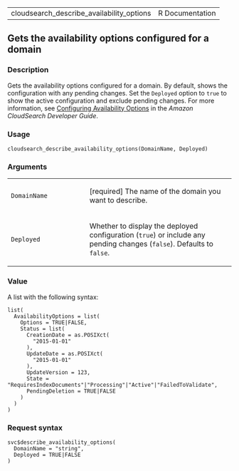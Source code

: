 <table style="width: 100%;">
<tbody>
<tr class="odd">
<td>cloudsearch_describe_availability_options</td>
<td style="text-align: right;">R Documentation</td>
</tr>
</tbody>
</table>

## Gets the availability options configured for a domain

### Description

Gets the availability options configured for a domain. By default, shows
the configuration with any pending changes. Set the `Deployed` option to
`true` to show the active configuration and exclude pending changes. For
more information, see <a
href="https://docs.aws.amazon.com/cloudsearch/latest/developerguide/configuring-availability-options.html"
target="_blank">Configuring Availability Options</a> in the *Amazon
CloudSearch Developer Guide*.

### Usage

    cloudsearch_describe_availability_options(DomainName, Deployed)

### Arguments

<table>
<colgroup>
<col style="width: 35%" />
<col style="width: 65%" />
</colgroup>
<tbody>
<tr class="odd">
<td><code
id="cloudsearch_describe_availability_options_:_DomainName">DomainName</code></td>
<td><p>[required] The name of the domain you want to describe.</p></td>
</tr>
<tr class="even">
<td><code
id="cloudsearch_describe_availability_options_:_Deployed">Deployed</code></td>
<td><p>Whether to display the deployed configuration (<code>true</code>)
or include any pending changes (<code>false</code>). Defaults to
<code>false</code>.</p></td>
</tr>
</tbody>
</table>

### Value

A list with the following syntax:

    list(
      AvailabilityOptions = list(
        Options = TRUE|FALSE,
        Status = list(
          CreationDate = as.POSIXct(
            "2015-01-01"
          ),
          UpdateDate = as.POSIXct(
            "2015-01-01"
          ),
          UpdateVersion = 123,
          State = "RequiresIndexDocuments"|"Processing"|"Active"|"FailedToValidate",
          PendingDeletion = TRUE|FALSE
        )
      )
    )

### Request syntax

    svc$describe_availability_options(
      DomainName = "string",
      Deployed = TRUE|FALSE
    )
